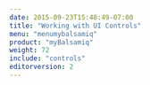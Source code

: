 ```yaml
---
date: 2015-09-23T15:48:49-07:00
title: "Working with UI Controls"
menu: "menumybalsamiq"
product: "myBalsamiq"
weight: 72
include: "controls"
editorversion: 2
---
```

